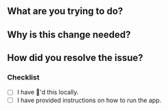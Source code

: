 ## What are you trying to do?

## Why is this change needed?

## How did you resolve the issue?

### Checklist
- [ ] I have 🎩'd this locally.
- [ ] I have provided instructions on how to run the app.